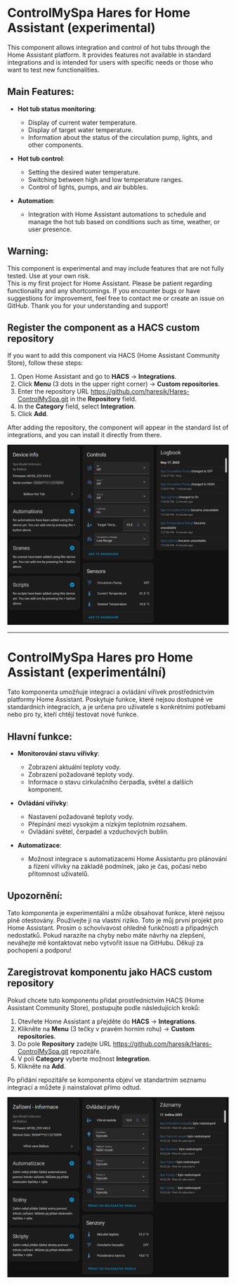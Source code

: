 # ControlMySpa Hares for Home Assistant (experimental)

This component allows integration and control of hot tubs through the Home Assistant platform. It provides features not available in standard integrations and is intended for users with specific needs or those who want to test new functionalities.

## Main Features:
- **Hot tub status monitoring**:
  - Display of current water temperature.
  - Display of target water temperature.
  - Information about the status of the circulation pump, lights, and other components.

- **Hot tub control**:
  - Setting the desired water temperature.
  - Switching between high and low temperature ranges.
  - Control of lights, pumps, and air bubbles.

- **Automation**:
  - Integration with Home Assistant automations to schedule and manage the hot tub based on conditions such as time, weather, or user presence.

## Warning:
This component is experimental and may include features that are not fully tested. Use at your own risk.  
This is my first project for Home Assistant. Please be patient regarding functionality and any shortcomings. If you encounter bugs or have suggestions for improvement, feel free to contact me or create an issue on GitHub. Thank you for your understanding and support!

## Register the component as a HACS custom repository

If you want to add this component via HACS (Home Assistant Community Store), follow these steps:

1. Open Home Assistant and go to **HACS** → **Integrations**.
2. Click **Menu** (3 dots in the upper right corner) → **Custom repositories**.
3. Enter the repository URL https://github.com/haresik/Hares-ControlMySpa.git in the **Repository** field.
4. In the **Category** field, select **Integration**.
5. Click **Add**.

After adding the repository, the component will appear in the standard list of integrations, and you can install it directly from there.

![Preview](img/scan1en.png)


***

# ControlMySpa Hares pro Home Assistant (experimentální)

Tato komponenta umožňuje integraci a ovládání vířivek prostřednictvím platformy Home Assistant. Poskytuje funkce, které nejsou dostupné ve standardních integracích, a je určena pro uživatele s konkrétními potřebami nebo pro ty, kteří chtějí testovat nové funkce.

## Hlavní funkce:
- **Monitorování stavu vířivky**:
  - Zobrazení aktuální teploty vody.
  - Zobrazení požadované teploty vody.
  - Informace o stavu cirkulačního čerpadla, světel a dalších komponent.

- **Ovládání vířivky**:
  - Nastavení požadované teploty vody.
  - Přepínání mezi vysokým a nízkým teplotním rozsahem.
  - Ovládání světel, čerpadel a vzduchových bublin.

- **Automatizace**:
  - Možnost integrace s automatizacemi Home Assistantu pro plánování a řízení vířivky na základě podmínek, jako je čas, počasí nebo přítomnost uživatelů.

## Upozornění:
Tato komponenta je experimentální a může obsahovat funkce, které nejsou plně otestovány. Používejte ji na vlastní riziko.
Toto je můj první projekt pro Home Assistant. Prosím o schovívavost ohledně funkčnosti a případných nedostatků. Pokud narazíte na chyby nebo máte návrhy na zlepšení, neváhejte mě kontaktovat nebo vytvořit issue na GitHubu. Děkuji za pochopení a podporu!

## Zaregistrovat komponentu jako HACS custom repository

Pokud chcete tuto komponentu přidat prostřednictvím HACS (Home Assistant Community Store), postupujte podle následujících kroků:

1. Otevřete Home Assistant a přejděte do **HACS** → **Integrations**.
2. Klikněte na **Menu** (3 tečky v pravém horním rohu) → **Custom repositories**.
3. Do pole **Repository** zadejte URL https://github.com/haresik/Hares-ControlMySpa.git repozitáře.
4. V poli **Category** vyberte možnost **Integration**.
5. Klikněte na **Add**.

Po přidání repozitáře se komponenta objeví ve standartním seznamu integrací a můžete ji nainstalovat přímo odtud.

![Ukázka](img/scan1cs.png)
